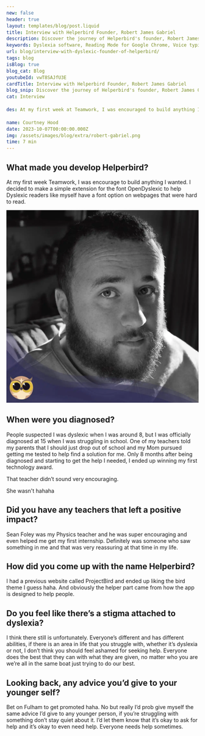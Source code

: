 ```yaml
---
new: false
header: true
layout: templates/blog/post.liquid
title: Interview with Helperbird Founder, Robert James Gabriel
description: Discover the journey of Helperbird's founder, Robert James Gabriel, and how his personal experience with dyslexia inspired the creation of Helperbird.
keywords: Dyslexia software, Reading Mode for Google Chrome, Voice typing for Chrome, Text to speech for Chrome, text reader, Immersive Reader, dyslexia fonts, accessibility software, Helperbird for Edge, Helperbird for Firefox, Helperbird for Chrome, Opendyslexic for Chrome, OpenDyslexic
url: blog/interview-with-dyslexic-founder-of-helperbird/
tags: blog
isBlog: true
blog_cat: Blog
youtubeId: vwT8SAJfU3E
cardTitle: Interview with Helperbird Founder, Robert James Gabriel
blog_snip: Discover the journey of Helperbird's founder, Robert James Gabriel, and how his personal experience with dyslexia inspired the creation of Helperbird.
cat: Interview

des: At my first week at Teamwork, I was encouraged to build anything I wanted. I decided to create a simple extension for the font OpenDyslexic to help dyslexic readers like myself have a font option on webpages that were hard to read.

name: Courtney Hood
date: 2023-10-07T00:00:00.000Z
img: /assets/images/blog/extra/robert-gabriel.png
time: 7 min
---
```


## What made you develop Helperbird?

At my first week Teamwork, I was encourage to build anything I wanted. I decided to make a simple
extension for the font OpenDyslexic to help Dyslexic readers like myself have a font option on
webpages that were hard to read.

![Have a good day](/assets/images/blog/extra/robert-gabriel.png)

## When were you diagnosed?

People suspected I was dyslexic when I was around 8, but I was officially diagnosed at 15 when I was
struggling in school. One of my teachers told my parents that I should just drop out of school and
my Mom pursued getting me tested to help find a solution for me. Only 8 months after being diagnosed
and starting to get the help I needed, I ended up winning my first technology award.

That teacher didn’t sound very encouraging.

She wasn't hahaha

## Did you have any teachers that left a positive impact?

Sean Foley was my Physics teacher and he was super encouraging and even helped me get my first
internship. Definitely was someone who saw something in me and that was very reassuring at that time
in my life.

## How did you come up with the name Helperbird?

I had a previous website called ProjectBird and ended up liking the bird theme I guess haha. And
obviously the helper part came from how the app is designed to help people.

## Do you feel like there’s a stigma attached to dyslexia?

I think there still is unfortunately. Everyone’s different and has different abilities, if there is
an area in life that you struggle with, whether it’s dyslexia or not, I don’t think you should feel
ashamed for seeking help. Everyone does the best that they can with what they are given, no matter
who you are we’re all in the same boat just trying to do our best.

## Looking back, any advice you’d give to your younger self?

Bet on Fulham to get promoted haha. No but really I’d prob give myself the same advice I’d give to
any younger person, if you’re struggling with something don’t stay quiet about it. I’d let them know
that it’s okay to ask for help and it’s okay to even need help. Everyone needs help sometimes.
